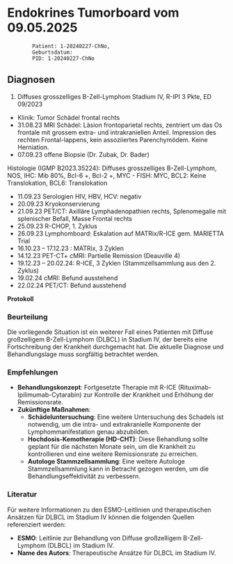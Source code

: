 # Endokrines Tumorboard vom 09.05.2025


            Patient: 1-20240227-ChNo, 
            Geburtsdatum: 
            PID: 1-20240227-ChNo
            
## Diagnosen
1. Diffuses grosszelliges B-Zell-Lymphom Stadium IV, R-IPI 3 Pkte, ED 09/2023 
- Klinik: Tumor Schädel frontal rechts 
- 31.08.23 MRI Schädel: Läsion frontoparietal rechts, zentriert um das Os frontale mit grossem extra- und intrakraniellen Anteil. Impression des rechten Frontal-lappens, kein assoziiertes Parenchymödem. Keine Herniation. 
- 07.09.23 offene Biopsie (Dr. Zubak, Dr. Bader) 

Histologie (IGMP B2023.35224): Diffuses grosszelliges B-Zell-Lymphom, NOS, IHC: Mib 80%, Bcl-6 +, Bcl-2 +, MYC - 
FISH: MYC, BCL2: Keine Translokation, BCL6: Translokation 
- 11.09.23 Serologien HIV, HBV, HCV: negativ 
- 20.09.23 Kryokonservierung 
- 21.09.23 PET/CT: Axilläre Lymphadenopathien rechts, Splenomegalie mit splenischer Befall, Masse Frontal rechts 
- 25.09.23 R-CHOP, 1. Zyklus 
- 26.09.23 Lymphomboard: Eskalation auf MATRix/R-ICE gem. MARIETTA Trial 
- 16.10.23 – 17.12.23 : MATRix, 3 Zyklen 
- 14.12.23 PET-CT+ cMRI: Partielle Remission (Deauville 4) 
- 19.12.23 – 20.02.24: R-ICE, 3 Zyklen (Stammzellsammlung aus den 2. Zyklus) 
- 19.02.24 cMRI: Befund ausstehend 
- 22.02.24 PET/CT: Befund ausstehend 

**Protokoll**

### Beurteilung

Die vorliegende Situation ist ein weiterer Fall eines Patienten mit Diffuse großzelligem B-Zell-Lymphom (DLBCL) in Stadium IV, der bereits eine Fortschreibung der Krankheit durchgemacht hat. Die aktuelle Diagnose und Behandlungslage muss sorgfältig betrachtet werden.

### Empfehlungen

*   **Behandlungskonzept**: Fortgesetzte Therapie mit R-ICE (Rituximab-Ipilimumab-Cytarabin) zur Kontrolle der Krankheit und Erhöhung der Remissionsrate.
*   **Zukünftige Maßnahmen**:
    *   **Schädeluntersuchung**: Eine weitere Untersuchung des Schadels ist notwendig, um die intra- und extrakranielle Komponente der Lymphommanifestation genau abzubilden.
    *   **Hochdosis-Kemotherapie (HD-CHT)**: Diese Behandlung sollte geplant für die nächsten Monate sein, um die Krankheit zu kontrollieren und eine weitere Remissionsrate zu erreichen.
    *   **Autologe Stammzellsammlung**: Eine weitere Autologe Stammzellsammlung kann in Betracht gezogen werden, um die Behandlungseffektivität zu verbessern.

### Literatur

Für weitere Informationen zu den ESMO-Leitlinien und therapeutischen Ansätzen für DLBCL im Stadium IV können die folgenden Quellen referenziert werden:

*   **ESMO**: Leitlinie zur Behandlung von Diffuse großzelligem B-Zell-Lymphom (DLBCL) im Stadium IV.
*   **Name des Autors**: Therapeutische Ansätze für DLBCL im Stadium IV.